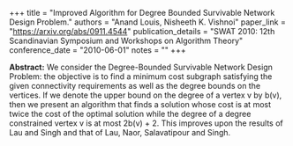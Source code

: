 +++
title = "Improved Algorithm for Degree Bounded Survivable Network Design Problem."
authors = "Anand Louis, Nisheeth K. Vishnoi"
paper_link = "https://arxiv.org/abs/0911.4544"
publication_details = "SWAT 2010: 12th Scandinavian Symposium and Workshops on Algorithm Theory"
conference_date = "2010-06-01"
notes = ""
+++

<b>Abstract:</b>
We consider the Degree-Bounded Survivable Network Design Problem: the objective is to find a minimum cost subgraph satisfying the given connectivity requirements as well as the degree bounds on the vertices. If we denote the upper bound on the degree of a vertex v by b(v), then we present an algorithm that finds a solution whose cost is at most twice the cost of the optimal solution while the degree of a degree constrained vertex v is at most 2b(v) + 2. This improves upon the results of Lau and Singh and that of Lau, Naor, Salavatipour and Singh.